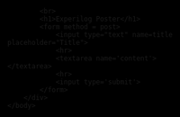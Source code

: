 
<!DOCTYPE html>
<html>
    <head><title>Experilog-Post</title></head>
    <body>
        <style>
        html,body{
            font-family:"Segoe UI",Roboto,Helvetica,Arial,sans-serif;
            margin:0px;
            background-color:black;
        }
        h1{
            font-family:"Segoe UI",Roboto,Helvetica,Arial,sans-serif;
            font-size: 50pt;
            font-weight:lighter;
            color:white;
        }
        hr{
            height:2px;
            background-color:black;
            color:white;
            border:none;
        }
        input{
            border-radius:10px;
            border:none;
            font-size:30pt;
            font-family:"Segoe UI",Roboto,Helvetica,Arial,sans-serif;
            padding:10px;
            background-color:black;
            color:white;
        }
        input[type=text]:hover{
            background-color:rgb(210, 236, 147);
            color:black;
        }
        input[type=submit]{
            padding:10px;
            background-color:lightseagreen;
            font-size:20pt;
            margin-top:10px;
        }
        input[type=submit]:hover{
            background-color:rgb(90, 233, 226);
        }
        textarea{
            width:100%;
            height:300px;
            border-radius:10px;
            font-family:"Segoe UI",Roboto,Helvetica,Arial,sans-serif;
            font-size:15pt;
            border:none;
            padding:10px;
        }
        .container{
            width:60%;
            margin-left:20%;
            margin-right:20%;
        }
        .message{
            padding:10px;
            background-color:lightseagreen;
            font-size:10pt;
            margin:10px;
        }
        </style>
        <div class='container'>
            
            
            
            <br>
            <h1>Experilog Poster</h1>
            <form method = post>
                <input type="text" name=title placeholder="Title">
                <hr>
                <textarea name='content'></textarea>
                <hr>
                <input type='submit'>
            </form>
        </div>
    </body>
</html>